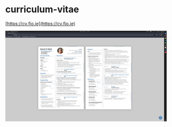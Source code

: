 # curriculum-vitae

[https://cv.fio.ie](https://cv.fio.ie)

![cv preview](https://github.com/dmzoneill/curriculum-vitae/blob/master/preview.png?raw=true)
